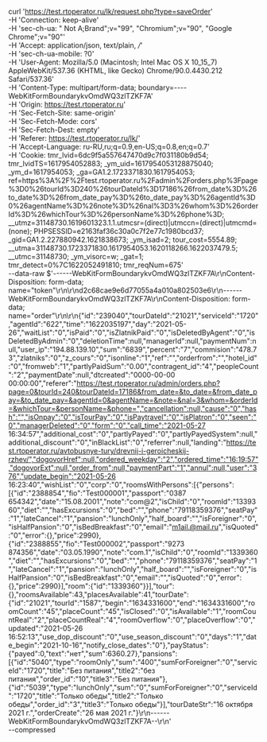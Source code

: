 curl 'https://test.rtoperator.ru/lk/request.php?type=saveOrder' \
  -H 'Connection: keep-alive' \
  -H 'sec-ch-ua: " Not A;Brand";v="99", "Chromium";v="90", "Google Chrome";v="90"' \
  -H 'Accept: application/json, text/plain, */*' \
  -H 'sec-ch-ua-mobile: ?0' \
  -H 'User-Agent: Mozilla/5.0 (Macintosh; Intel Mac OS X 10_15_7) AppleWebKit/537.36 (KHTML, like Gecko) Chrome/90.0.4430.212 Safari/537.36' \
  -H 'Content-Type: multipart/form-data; boundary=----WebKitFormBoundarykvOmdWQ3zlTZKF7A' \
  -H 'Origin: https://test.rtoperator.ru' \
  -H 'Sec-Fetch-Site: same-origin' \
  -H 'Sec-Fetch-Mode: cors' \
  -H 'Sec-Fetch-Dest: empty' \
  -H 'Referer: https://test.rtoperator.ru/lk/' \
  -H 'Accept-Language: ru-RU,ru;q=0.9,en-US;q=0.8,en;q=0.7' \
  -H 'Cookie: tmr_lvid=6dc9f5a557647470d9c7f031180b9d54; tmr_lvidTS=1617954052883; _ym_uid=1617954053128875040; _ym_d=1617954053; _ga=GA1.2.1723371830.1617954053; ref=https%3A%2F%2Ftest.rtoperator.ru%2Fadmin%2Forders.php%3Fpage%3D0%26tourId%3D240%26tourDateId%3D17186%26from_date%3D%26to_date%3D%26from_date_pay%3D%26to_date_pay%3D%26agentId%3D0%26agentName%3D%26note%3D%26nal%3D3%26whom%3D%26orderId%3D%26whichTour%3D%26personName%3D%26phone%3D; __utmz=31148730.1619601323.1.1.utmcsr=(direct)|utmccn=(direct)|utmcmd=(none); PHPSESSID=e2163faf36c30a0c7f2e77c1980bcd37; _gid=GA1.2.227880942.1621838673; _ym_isad=2; tour_cost=5554.89; __utma=31148730.1723371830.1617954053.1620118266.1622037479.5; __utmc=31148730; _ym_visorc=w; _gat=1; tmr_detect=0%7C1622052491810; tmr_reqNum=675' \
  --data-raw $'------WebKitFormBoundarykvOmdWQ3zlTZKF7A\r\nContent-Disposition: form-data; name="token"\r\n\r\nd2c68cae9e6d77055a4a010a802503e6\r\n------WebKitFormBoundarykvOmdWQ3zlTZKF7A\r\nContent-Disposition: form-data; name="order"\r\n\r\n{"id":"239040","tourDateId":"21021","serviceId":"1720","agentId":"622","time":"1622035197","day":"2021-05-26","waitList":"0","isPaid":"0","isZlatnikPaid":"0","isDeletedByAgent":"0","isDeletedByAdmin":"0","deletionTime":null,"managerId":null,"paymentNum":null,"user_ip":"194.88.139.10","sum":"6839","percent":"7","commision":"478.73","zlatniks":"0","z_cours":"0","isonline":"1","ref":"","orderfrom":"","hotel_id":"0","fromweb":"1","partlyPaidSum":"0.00","contragent_id":"4","peopleCount":"2","paymentDate":null,"dtcreated":"0000-00-00 00:00:00","referer":"https://test.rtoperator.ru/admin/orders.php?page=0&tourId=240&tourDateId=17186&from_date=&to_date=&from_date_pay=&to_date_pay=&agentId=0&agentName=&note=&nal=3&whom=&orderId=&whichTour=&personName=&phone=","cancellation":null,"cause":"0","hash":"","isOnpay":"0","isTourPay":"0","isPaytravel":"0","isPlatron":"0","seen":"0","managerDeleted":"0","form":"0","call_time":"2021-05-27 16:34:57","additional_cost":"0","partlyPayed":"0","partlyPayedSystem":null,"additional_discount":"0","inBlackList":"0","referrer":null,"landing":"https://test.rtoperator.ru/avtobusnye-tury/drevnij-i-geroicheskij-rzhev/","dogovorHref":null,"ordered_weekday":"2","ordered_time":"16:19:57","dogovorExt":null,"order_from":null,"paymentPart":"1","annul":null,"user":"376","update_begin":"2021-05-26 16:23:40","wishList":"0","corp":"0","roomsWithPersons":[{"persons":[{"id":"2388854","fio":"Test000001","passport":"0387 654342","date":"15.08.2001","note":"com@2","isChild":"0","roomId":"1339360","diet":"","hasExcursions":"0","bed":"","phone":"79118359376","seatPay":"1","lateCancel":"1","pansion":"lunchOnly","half_board":"","isForeigner":"0","isHalfPansion":"0","isBedBreakfast":"0","email":"m1ail.@mail.ru","isQuoted":"0","error":{},"price":2990},{"id":"2388855","fio":"Test000002","passport":"9273 874356","date":"03.05.1990","note":"com.1","isChild":"0","roomId":"1339360","diet":"","hasExcursions":"0","bed":"","phone":"79118359376","seatPay":"1","lateCancel":"1","pansion":"lunchOnly","half_board":"","isForeigner":"0","isHalfPansion":"0","isBedBreakfast":"0","email":"","isQuoted":"0","error":{},"price":2990}],"room":{"id":"1339360"}}],"tour":{},"roomsAvailable":43,"placesAvailable":41,"tourDate":{"id":"21021","tourId":"1587","begin":"1634331600","end":"1634331600","roomCount":"45","placeCount":"45","isClosed":"0","isAvailable":"1","roomCountReal":"2","placeCountReal":"4","roomOverflow":"0","placeOverflow":"0","updated":"2021-05-26 16:52:13","use_dop_discount":"0","use_season_discount":"0","days":"1","date_begin":"2021-10-16","notify_close_dates":"0"},"payStatus":{"payed":0,"text":"нет","sum":6360.27},"pansions":[{"id":"5040","type":"roomOnly","sum":"400","sumForForeigner":"0","serviceId":"1720","title":"Без питания","title2":"без питания","order_id":"10","title3":"Без питания"},{"id":"5039","type":"lunchOnly","sum":"0","sumForForeigner":"0","serviceId":"1720","title":"Только обеды","title2":"Только обеды","order_id":"3","title3":"Только обеды"}],"tourDateStr":"16 октября 2021 г.","orderCreate":"26 мая 2021 г."}\r\n------WebKitFormBoundarykvOmdWQ3zlTZKF7A--\r\n' \
  --compressed